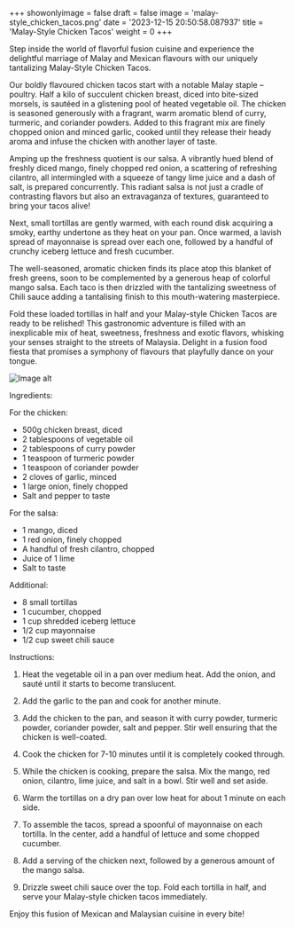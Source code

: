 +++ 
showonlyimage = false 
draft = false 
image = 'malay-style_chicken_tacos.png'
date = '2023-12-15 20:50:58.087937' 
title = 'Malay-Style Chicken Tacos' 
weight = 0
+++ 
 
Step inside the world of flavorful fusion cuisine and experience the delightful marriage of Malay and Mexican flavours with our uniquely tantalizing Malay-Style Chicken Tacos.

Our boldly flavoured chicken tacos start with a notable Malay staple – poultry. Half a kilo of succulent chicken breast, diced into bite-sized morsels, is sautéed in a glistening pool of heated vegetable oil. The chicken is seasoned generously with a fragrant, warm aromatic blend of curry, turmeric, and coriander powders. Added to this fragrant mix are finely chopped onion and minced garlic, cooked until they release their heady aroma and infuse the chicken with another layer of taste.

Amping up the freshness quotient is our salsa. A vibrantly hued blend of freshly diced mango, finely chopped red onion, a scattering of refreshing cilantro, all intermingled with a squeeze of tangy lime juice and a dash of salt, is prepared concurrently. This radiant salsa is not just a cradle of contrasting flavors but also an extravaganza of textures, guaranteed to bring your tacos alive!

Next, small tortillas are gently warmed, with each round disk acquiring a smoky, earthy undertone as they heat on your pan. Once warmed, a lavish spread of mayonnaise is spread over each one, followed by a handful of crunchy iceberg lettuce and fresh cucumber. 

The well-seasoned, aromatic chicken finds its place atop this blanket of fresh greens, soon to be complemented by a generous heap of colorful mango salsa. Each taco is then drizzled with the tantalizing sweetness of Chili sauce adding a tantalising finish to this mouth-watering masterpiece.

Fold these loaded tortillas in half and your Malay-style Chicken Tacos are ready to be relished! This gastronomic adventure is filled with an inexplicable mix of heat, sweetness, freshness and exotic flavors, whisking your senses straight to the streets of Malaysia. Delight in a fusion food fiesta that promises a symphony of flavours that playfully dance on your tongue. 

![Image alt](/malay-style_chicken_tacos.png '300px')

Ingredients: 

For the chicken:

- 500g chicken breast, diced
- 2 tablespoons of vegetable oil
- 2 tablespoons of curry powder
- 1 teaspoon of turmeric powder
- 1 teaspoon of coriander powder
- 2 cloves of garlic, minced
- 1 large onion, finely chopped
- Salt and pepper to taste

For the salsa:

- 1 mango, diced
- 1 red onion, finely chopped
- A handful of fresh cilantro, chopped
- Juice of 1 lime
- Salt to taste

Additional:

- 8 small tortillas
- 1 cucumber, chopped
- 1 cup shredded iceberg lettuce
- 1/2 cup mayonnaise
- 1/2 cup sweet chili sauce

Instructions:

1. Heat the vegetable oil in a pan over medium heat. Add the onion, and sauté until it starts to become translucent.

2. Add the garlic to the pan and cook for another minute.

3. Add the chicken to the pan, and season it with curry powder, turmeric powder, coriander powder, salt and pepper. Stir well ensuring that the chicken is well-coated.

4. Cook the chicken for 7-10 minutes until it is completely cooked through.

5. While the chicken is cooking, prepare the salsa. Mix the mango, red onion, cilantro, lime juice, and salt in a bowl. Stir well and set aside.

6. Warm the tortillas on a dry pan over low heat for about 1 minute on each side.

7. To assemble the tacos, spread a spoonful of mayonnaise on each tortilla. In the center, add a handful of lettuce and some chopped cucumber.

8. Add a serving of the chicken next, followed by a generous amount of the mango salsa.

9. Drizzle sweet chili sauce over the top. Fold each tortilla in half, and serve your Malay-style chicken tacos immediately.

Enjoy this fusion of Mexican and Malaysian cuisine in every bite!